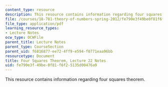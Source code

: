 ```yaml
---
content_type: resource
description: This resource contains information regarding four squares theorem.
file: /courses/18-781-theory-of-numbers-spring-2012/fe790e3f49be0f81f6f25135d00476a9_MIT18_781S12_lec22.pdf
file_type: application/pdf
learning_resource_types:
- Lecture Notes
ocw_type: OCWFile
parent_title: Lecture Notes
parent_type: CourseSection
parent_uid: f6816877-ee72-4ff9-e594-f0771eaa96bb
resourcetype: Document
title: Four Squares Theorem, Lecture 22 Notes
uid: fe790e3f-49be-0f81-f6f2-5135d00476a9
---
```

This resource contains information regarding four squares theorem.


